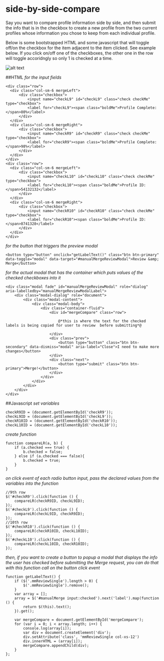 # side-by-side-compare

Say you want to compare profile information side by side, and then submit the info that is in the checkbox to create a new profile from the two current profiles whose information you chose to keep from each individual profile.

Below is some bootstrapped HTML and some javascript that will toggle off/on the checkbox for the item adjacent to the item clicked. See example below. If you click on/off one of the checkboxes, the other one in the row will toggle accoridngly so only 1 is checked at a time.

![alt text](http://i1295.photobucket.com/albums/b638/b2_franklin/compare%20profile_zpsofujeesa.jpg "Example")

##HTML
*for the input fields*
```
<div class="row">
  <div class="col-sm-6 mergeLeft">
      <div class="checkbox">
          <input name="checkL9" id="checkL9" class="check checkMe" type="checkbox">
          <label for="checkL9"><span class="boldMe">Profile Complete:</span>80%</label>
      </div>
  </div>
  <div class="col-sm-6 mergeRight">
      <div class="checkbox">
          <input name="checkR9" id="checkR9" class="check checkMe" type="checkbox">
          <label for="checkR9"><span class="boldMe">Profile Complete:</span>98%</label>
      </div>
  </div>
</div>
<div class="row">
  <div class="col-sm-6 mergeLeft">
      <div class="checkbox">
          <input name="checkL10" id="checkL10" class="check checkMe" type="checkbox">
          <label for="checkL10"><span class="boldMe">Profile ID:</span>54132132</label>
      </div>
  </div>
  <div class="col-sm-6 mergeRight">
      <div class="checkbox">
          <input name="checkR10" id="checkR10" class="check checkMe" type="checkbox">
          <label for="checkR10"><span class="boldMe">Profile ID:</span>8741328</label>
      </div>
  </div>
</div>
```

*for the button that triggers the preview modal*
```
<button type="button" onclick="getLabelText()" class="btn btn-primary" data-toggle="modal" data-target="#manualMergeReviewModal">Review &amp; Merge</button>
```

*for the actual modal that has the container which puts values of the checked checkboxes into it*
```
<div class="modal fade" id="manualMergeReviewModal" role="dialog" aria-labelledby="manualMergeReviewModalLabel">
    <div class="modal-dialog" role="document">
        <div class="modal-content">
            <div class="modal-body">
                <div class="container-fluid">
                    <div id="mergeCompare" class="row">

                        @*this is where the text for the checked labels is being copied for user to review  before submitting*@

                    </div>
                    <div class="prev">
                        <button type="button" class="btn btn-secondary" data-dismiss="modal" aria-label="Close">I need to make more changes</button>
                    </div>
                    <div class="next">
                        <button type="submit" class="btn btn-primary">Merge!</button>
                    </div>
                </div>                        
            </div>
        </div>
    </div>
</div>
```

##Javascript
*set variables*
```
checkR9ID = (document.getElementById('checkR9'));
checkL9ID = (document.getElementById('checkL9'));
checkR10ID = (document.getElementById('checkR10'));
checkL10ID = (document.getElementById('checkL10'));
```

*create function*
```
function compareLR(a, b) {
    if (a.checked === true) {
        b.checked = false;            
    } else if (a.checked === false){
        b.checked = true;            
    }
}
```

*on click event of each radio button input, pass the declared values from the variables into the function*
```
//9th row
$('#checkR9').click(function () {
    compareLR(checkR9ID, checkL9ID);
});
$('#checkL9').click(function () {
    compareLR(checkL9ID, checkR9ID);
});
//10th row
$('#checkR10').click(function () {
    compareLR(checkR10ID, checkL10ID);
});
$('#checkL10').click(function () {
    compareLR(checkL10ID, checkR10ID);
});
```

*then, if you want to create a button to popup a modal that displays the info the user has checked before submitting the Merge request, you can do that with this function call on the button click event*
```
function getLabelText() {
    if ($('.mmReviewSingle').length > 0) {
        $('.mmReviewSingle').remove();
    }
    var array = [];    
    array = $('#manualMerge input:checked').next('label').map(function () {
        return $(this).text();
    }).get();
    
    var mergeCompare = document.getElementById('mergeCompare');
    for (var i = 0; i < array.length; i++) {
        console.log(array[i]);
        var div = document.createElement('div');
        div.setAttribute('class', 'mmReviewSingle col-xs-12')
        div.innerHTML = (array[i]);
        mergeCompare.appendChild(div);
    }    
};
```
